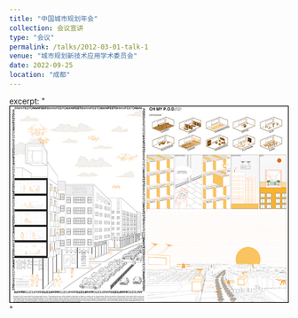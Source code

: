 ```yaml
---
title: "中国城市规划年会"
collection: 会议宣讲
type: "会议"
permalink: /talks/2012-03-01-talk-1
venue: "城市规划新技术应用学术委员会"
date: 2022-09-25
location: "成都"
---
```

excerpt: "<img src='/images/workshop/2020SZU(750).jpg'>"
